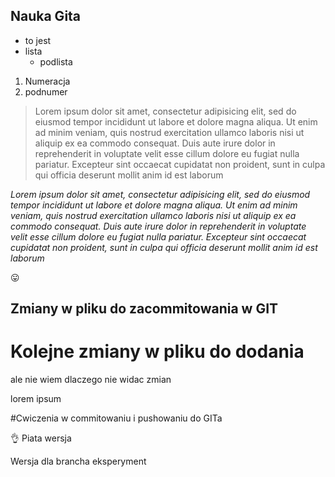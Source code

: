 ## Nauka Gita

* to jest
* lista
  * podlista


1. Numeracja
  2. podnumer

>Lorem ipsum dolor sit amet, consectetur adipisicing elit, sed do eiusmod tempor incididunt ut labore et dolore magna aliqua. Ut enim ad minim veniam, quis nostrud exercitation ullamco laboris nisi ut aliquip ex ea commodo consequat. Duis aute irure dolor in reprehenderit in voluptate velit esse cillum dolore eu fugiat nulla pariatur. Excepteur sint occaecat cupidatat non proident, sunt in culpa qui officia deserunt mollit anim id est laborum

*Lorem ipsum dolor sit amet, consectetur adipisicing elit, sed do eiusmod tempor incididunt ut labore et dolore magna aliqua. Ut enim ad minim veniam, quis nostrud exercitation ullamco laboris nisi ut aliquip ex ea commodo consequat. Duis aute irure dolor in reprehenderit in voluptate velit esse cillum dolore eu fugiat nulla pariatur. Excepteur sint occaecat cupidatat non proident, sunt in culpa qui officia deserunt mollit anim id est laborum*

 :stuck_out_tongue:

## Zmiany w pliku do zacommitowania w GIT

# Kolejne zmiany w pliku do dodania
ale nie wiem dlaczego nie widac zmian


lorem ipsum

#Cwiczenia w commitowaniu i pushowaniu do GITa

 :ok_hand:
 Piata wersja

 Wersja dla brancha eksperyment
